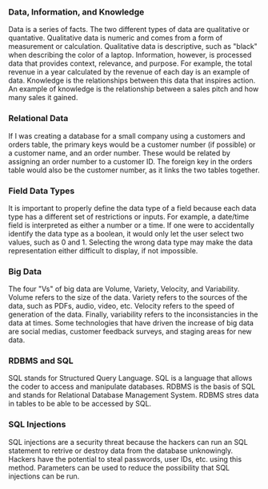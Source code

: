 ### Data, Information, and Knowledge
Data is a series of facts. The two different types of data are qualitative or quantative. Qualitative data is numeric and comes from a form of measurement or calculation. Qualitative data is descriptive, such as "black" when describing the color of a laptop. Information, however, is processed data that provides context, relevance, and purpose. For example, the total revenue in a year calculated by the revenue of each day is an example of data. Knowledge is the relationships between this data that inspires action. An example of knowledge is the relationship between a sales pitch and how many sales it gained. 
### Relational Data
If I was creating a database for a small company using a customers and orders table, the primary keys would be a customer number (if possible) or a customer name, and an order number. These would be related by assigning an order number to a customer ID. The foreign key in the orders table would also be the customer number, as it links the two tables together.
### Field Data Types
It is important to properly define the data type of a field because each data type has a different set of restrictions or inputs. For example, a date/time field is interpreted as either a number or a time. If one were to accidentally identify the data type as a boolean, it would only let the user select two values, such as 0 and 1. Selecting the wrong data type may make the data representation either difficult to display, if not impossible.
### Big Data
The four "Vs" of big data are Volume, Variety, Velocity, and Variability. Volume refers to the size of the data. Variety refers to the sources of the data, such as PDFs, audio, video, etc. Velocity refers to the speed of generation of the data. Finally, variability refers to the inconsistancies in the data at times. Some technologies that have driven the increase of big data are social medias, customer feedback surveys, and staging areas for new data.
### RDBMS and SQL
SQL stands for Structured Query Language. SQL is a language that allows the coder to access and manipulate databases. RDBMS is the basis of SQL and stands for Relational Database Management System. RDBMS stres data in tables to be able to be accessed by SQL.
### SQL Injections
SQL injections are a security threat because the hackers can run an SQL statement to retrive or destroy data from the database unknowingly. Hackers have the potential to steal passwords, user IDs, etc. using this method. Parameters can be used to reduce the possibility that SQL injections can be run.
